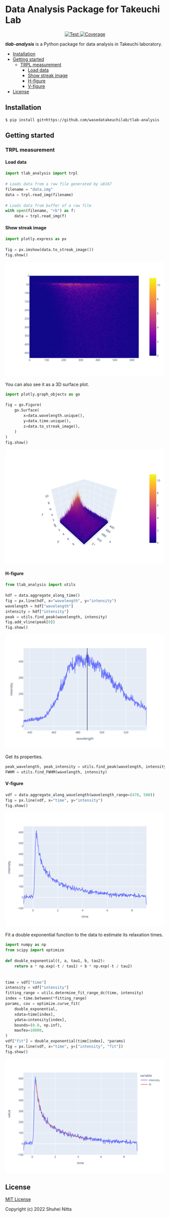 # Data Analysis Package for Takeuchi Lab <!-- omit in toc -->

<p align="center">
<a href="https://github.com/wasedatakeuchilab/tlab-analysis/actions?query=workflow%3ATest" target="_blank">
    <img src="https://github.com/wasedatakeuchilab/tlab-analysis/workflows/Test/badge.svg" alt="Test">
</a>
<a href="https://codecov.io/gh/wasedatakeuchilab/tlab-analysis" target="_blank">
    <img src="https://img.shields.io/codecov/c/github/wasedatakeuchilab/tlab-analysis?color=%2334D058" alt="Coverage">
</a>
</p>

**_tlab-analysis_** is a Python package for data analysis in Takeuchi laboratory.

- [Installation](#installation)
- [Getting started](#getting-started)
  - [TRPL measurement](#trpl-measurement)
    - [Load data](#load-data)
    - [Show streak image](#show-streak-image)
    - [H-figure](#h-figure)
    - [V-figure](#v-figure)
- [License](#license)

## Installation

```console
$ pip install git+https://github.com/wasedatakeuchilab/tlab-analysis
```

## Getting started

### TRPL measurement

#### Load data

```python
import tlab_analysis import trpl

# Loads data from a raw file generated by u8167
filename = "data.img"
data = trpl.read_img(filename)

# Loads data from buffer of a raw file
with open(filename, "rb") as f:
    data = trpl.read_img(f)
```

#### Show streak image

```python
import plotly.express as px

fig = px.imshow(data.to_streak_image())
fig.show()
```

![streak image](./resources/images/trpl/streak_image.svg)

You can also see it as a 3D surface plot.

```python
import plotly.graph_objects as go

fig = go.Figure(
    go.Surface(
        x=data.wavelength.unique(),
        y=data.time.unique(),
        z=data.to_streak_image(),
    )
)
fig.show()
```

![streak image 3D surface](./resources/images/trpl/streak_image_3D.svg)

#### H-figure

```python
from tlab_analysis import utils

hdf = data.aggregate_along_time()
fig = px.line(hdf, x="wavelength", y="intensity")
wavelength = hdf["wavelength"]
intensity = hdf["intensity"]
peak = utils.find_peak(wavelength, intensity)
fig.add_vline(peak[0])
fig.show()
```

![h-figure](./resources/images/trpl/h-figure.svg)

Get its properties.

```python
peak_wavelength, peak_intensity = utils.find_peak(wavelength, intensity)
FWHM = utils.find_FWHM(wavelength, intensity)
```

#### V-figure

```python
vdf = data.aggregate_along_wavelength(wavelength_range=(470, 500))
fig = px.line(vdf, x="time", y="intensity")
fig.show()
```

![v-figure](./resources/images/trpl/v-figure.svg)

Fit a double exponential function to the data to estimate its relaxation times.

```python
import numpy as np
from scipy import optimize

def double_exponential(t, a, tau1, b, tau2):
    return a * np.exp(-t / tau1) + b * np.exp(-t / tau2)


time = vdf["time"]
intensity = vdf["intensity"]
fitting_range = utils.determine_fit_range_dc(time, intensity)
index = time.between(*fitting_range)
params, cov = optimize.curve_fit(
    double_exponential,
    xdata=time[index],
    ydata=intensity[index],
    bounds=(0.0, np.inf),
    maxfev=10000,
)
vdf["fit"] = double_exponential(time[index], *params)
fig = px.line(vdf, x="time", y=["intensity", "fit"])
fig.show()
```

![fitting curve](./resources/images/trpl/fit.svg)

## License

[MIT License](./LICENSE)

Copyright (c) 2022 Shuhei Nitta
